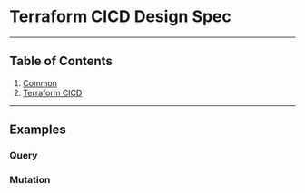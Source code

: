 # Terraform CICD Design Spec

<!--Add a description of the service here.-->

---

## Table of Contents

1. [Common](./Common)
1. [Terraform CICD](./TerraformCICD)

---

## Examples

### Query

<!--Add an example GraphQL queries.-->

### Mutation

<!--Add an example GraphQL mutations.-->

